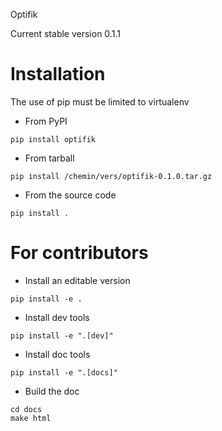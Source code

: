Optifik 


Current stable version 0.1.1


# Installation

The use of pip must be limited to virtualenv


* From PyPI
```
pip install optifik
```

* From tarball
```
pip install /chemin/vers/optifik-0.1.0.tar.gz
```

* From the source code
```
pip install .
```


# For contributors

* Install an editable version
```
pip install -e .
```

* Install dev tools
```
pip install -e ".[dev]"
```

* Install doc tools
```
pip install -e ".[docs]"
```

* Build the doc
```
cd docs
make html
```

